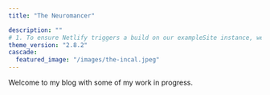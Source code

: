 ```yaml
---
title: "The Neuromancer"

description: ""
# 1. To ensure Netlify triggers a build on our exampleSite instance, we need to change a file in the exampleSite directory.
theme_version: "2.8.2"
cascade:
  featured_image: "/images/the-incal.jpeg"
---
```


Welcome to my blog with some of my work in progress.
